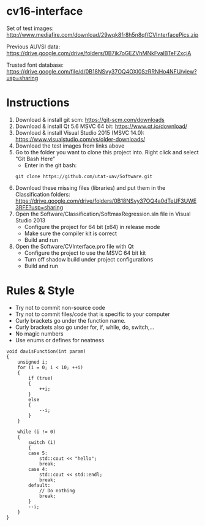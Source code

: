 # cv16-interface

Set of test images: 
http://www.mediafire.com/download/29wqk8fr8h5n8qf/CVInterfacePics.zip

Previous AUVSI data:
https://drive.google.com/drive/folders/0B7ik7oGEZVhMNkFvalBTeFZxcjA

Trusted font database:
https://drive.google.com/file/d/0B18NSvy37OQ4OXl0SzRRNHo4NFU/view?usp=sharing

# Instructions

1. Download & install git scm: https://git-scm.com/downloads
2. Download & install Qt 5.6 MSVC 64 bit: https://www.qt.io/download/
3. Download & install Visual Studio 2015 (MSVC 14.0): https://www.visualstudio.com/vs/older-downloads/
4. Download the test images from links above
5. Go to the folder you want to clone this project into. Right click and select "Git Bash Here"
	* Enter in the git bash:
	```
	git clone https://github.com/utat-uav/Software.git
	```
6. Download these missing files (libraries) and put them in the Classification folders: https://drive.google.com/drive/folders/0B18NSvy37OQ4a0dTeUF3UWE3RFE?usp=sharing
7. Open the Software/Classification/SoftmaxRegression.sln file in Visual Studio 2013
	* Configure the project for 64 bit (x64) in release mode
	* Make sure the compiler kit is correct
	* Build and run
8. Open the Software/CVInterface.pro file with Qt
	* Configure the project to use the MSVC 64 bit kit
	* Turn off shadow build under project configurations
	* Build and run

# Rules & Style

* Try not to commit non-source code
* Try not to commit files/code that is specific to your computer
* Curly brackets go under the function name.
* Curly brackets also go under for, if, while, do, switch,...
* No magic numbers
* Use enums or defines for neatness
```
void davisFunction(int param)
{ 
	unsigned i;
	for (i = 0; i < 10; ++i)
	{
		if (true)
		{
			++i;
		}
		else
		{
			--i;
		}
	}
	
	while (i != 0)
	{
		switch (i)
		{
		case 5:
			std::cout << "hello";
			break;
		case 4:
			std::cout << std::endl;
			break;
		default:
			// Do nothing
			break;
		}
		--i;
	}
}
```
